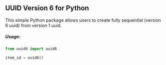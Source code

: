 ## UUID Version 6 for Python

This simple Python package allows users to create fully sequential (version 6 uuid) from version 1 uuid.

##### Usage:

```python
from uuid6 import uuid6

item_id = uuid6()
```
